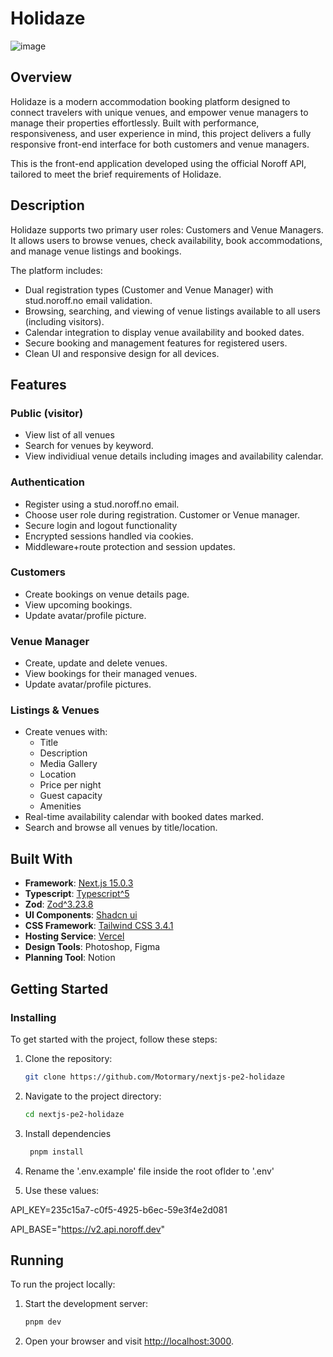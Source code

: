 # Holidaze
![image](https://github.com/user-attachments/assets/ce0e7f5a-52da-499b-a9fd-41d037c870c5)

## Overview
Holidaze is a modern accommodation booking platform designed to connect travelers with unique venues, and empower venue managers to manage their properties effortlessly. Built with performance, responsiveness, and user experience in mind, this project delivers a fully responsive front-end interface for both customers and venue managers.

This is the front-end application developed using the official Noroff API, tailored to meet the brief requirements of Holidaze.

## Description
Holidaze supports two primary user roles: Customers and Venue Managers. It allows users to browse venues, check availability, book accommodations, and manage venue listings and bookings.

The platform includes:
- Dual registration types (Customer and Venue Manager) with stud.noroff.no email validation.
- Browsing, searching, and viewing of venue listings available to all users (including visitors).
- Calendar integration to display venue availability and booked dates.
- Secure booking and management features for registered users.
- Clean UI and responsive design for all devices.

## Features
### Public (visitor)
- View list of all venues
- Search for venues by keyword.
- View individiual venue details including images and availability calendar.

### Authentication
- Register using a stud.noroff.no email.
- Choose user role during registration. Customer or Venue manager.
- Secure login and logout functionality
- Encrypted sessions handled via cookies.
- Middleware+route protection and session updates.

### Customers
- Create bookings on venue details page.
- View upcoming bookings.
- Update avatar/profile picture.

### Venue Manager
- Create, update and delete venues.
- View bookings for their managed venues.
- Update avatar/profile pictures.

### Listings & Venues
- Create venues with:
  - Title
  - Description
  - Media Gallery
  - Location
  - Price per night
  - Guest capacity
  - Amenities
- Real-time availability calendar with booked dates marked.
- Search and browse all venues by title/location.

## Built With
- **Framework**: [Next.js 15.0.3](https://nextjs.org/)
- **Typescript**: [Typescript^5](https://www.typescriptlang.org/)
- **Zod**: [Zod^3.23.8](https://zod.dev/)
- **UI Components**: [Shadcn ui](https://ui.shadcn.com/)
- **CSS Framework**: [Tailwind CSS 3.4.1](https://tailwindcss.com/)
- **Hosting Service**: [Vercel](https://vercel.com/)
- **Design Tools**: Photoshop, Figma
- **Planning Tool**: Notion

## Getting Started
### Installing
To get started with the project, follow these steps:

1. Clone the repository:

   ```bash
   git clone https://github.com/Motormary/nextjs-pe2-holidaze
   ```

2. Navigate to the project directory:

   ```bash
   cd nextjs-pe2-holidaze
   ```

3. Install dependencies

   ```bash
    pnpm install
   ```

4. Rename the '.env.example' file inside the root oflder to '.env'

5. Use these values:

  API_KEY=235c15a7-c0f5-4925-b6ec-59e3f4e2d081

  API_BASE="https://v2.api.noroff.dev"


## Running
To run the project locally:
1. Start the development server:
    ```bash
    pnpm dev
    ```

2. Open your browser and visit [http://localhost:3000](http://localhost:3000).
